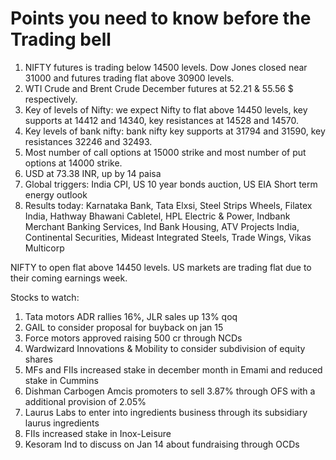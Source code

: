 # Points you need to know before the Trading bell
1. NIFTY futures is trading below 14500 levels. Dow Jones closed near 31000 and futures trading flat above 30900 levels.
2. WTI Crude and Brent Crude December futures at 52.21 & 55.56 $ respectively. 
3. Key of levels of Nifty: we expect Nifty to flat above 14450 levels, key supports at 14412 and 14340, key resistances at 14528 and 14570.
4. Key levels of bank nifty: bank nifty key supports at 31794 and 31590, key resistances 32246 and 32493.
5. Most number of call options at 15000 strike and most number of put options at 14000 strike.
6. USD at 73.38 INR, up by 14 paisa
7. Global triggers: India CPI, US 10 year bonds auction, US EIA Short term energy outlook
8. Results today: Karnataka Bank, Tata Elxsi, Steel Strips Wheels, Filatex India, Hathway Bhawani Cabletel, HPL Electric & Power, Indbank Merchant Banking Services, Ind Bank Housing, ATV Projects India, Continental Securities, Mideast Integrated Steels, Trade Wings, Vikas Multicorp 

NIFTY to open flat above 14450 levels. US markets are trading flat due to their coming earnings week.

Stocks to watch:
1. Tata motors ADR rallies 16%, JLR sales up 13% qoq
2. GAIL to consider proposal for buyback on jan 15
3. Force motors approved raising 500 cr through NCDs
4. Wardwizard Innovations & Mobility to consider subdivision of equity shares
5. MFs and FIIs increased stake in december month in Emami and reduced stake in Cummins
6. Dishman Carbogen Amcis promoters to sell 3.87% through OFS with a additional provision of 2.05%
7. Laurus Labs to enter into ingredients business through its subsidiary laurus ingredients
8. FIIs increased stake in Inox-Leisure
9. Kesoram Ind to discuss on Jan 14 about fundraising through OCDs

